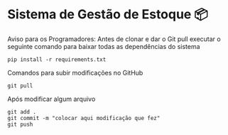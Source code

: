 # Sistema de Gestão de Estoque 📦

Aviso para os Programadores:
Antes de clonar e dar o Git pull executar o seguinte comando para baixar todas as dependências do sistema

```console
pip install -r requirements.txt
```

Comandos para subir modificações no GitHub

```console
git pull
```
Após modificar algum arquivo

```console
git add . 
git commit -m "colocar aqui modificação que fez"
git push
```




